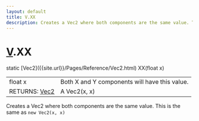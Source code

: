 ```yaml
---
layout: default
title: V.XX
description: Creates a Vec2 where both components are the same value. This is the same as new Vec2(x, x)
---
```

# [V]({{site.url}}/Pages/Reference/V.html).XX

<div class='signature' markdown='1'>
static [Vec2]({{site.url}}/Pages/Reference/Vec2.html) XX(float x)
</div>

|  |  |
|--|--|
|float x|Both X and Y components will have this value.|
|RETURNS: [Vec2]({{site.url}}/Pages/Reference/Vec2.html)|A Vec2(x, x)|

Creates a Vec2 where both components are the same value.
This is the same as `new Vec2(x, x)`




